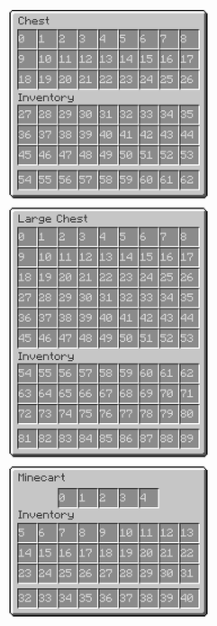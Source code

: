 ![ChestInventory](Chest-slots.png)


![LargeChestInventory](DoubleChest-slots.png)


![HopperInventory](Hopper-slots.png)
